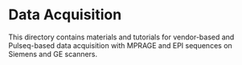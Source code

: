 # Data Acquisition
This directory contains materials and tutorials for vendor-based and Pulseq-based data acquisition with MPRAGE and EPI sequences on Siemens and GE scanners.
